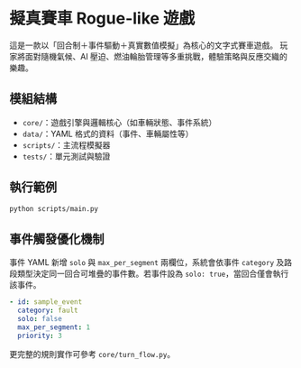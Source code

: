 #  擬真賽車 Rogue-like 遊戲

這是一款以「回合制＋事件驅動＋真實數值模擬」為核心的文字式賽車遊戲。
玩家將面對隨機氣候、AI 壓迫、燃油輪胎管理等多重挑戰，體驗策略與反應交織的樂趣。

## 模組結構
- `core/`：遊戲引擎與邏輯核心（如車輛狀態、事件系統）
- `data/`：YAML 格式的資料（事件、車輛屬性等）
- `scripts/`：主流程模擬器
- `tests/`：單元測試與驗證

## 執行範例
```bash
python scripts/main.py
```

## 事件觸發優化機制

事件 YAML 新增 `solo` 與 `max_per_segment` 兩欄位，系統會依事件 `category` 及路段類型決定同一回合可堆疊的事件數。若事件設為 `solo: true`，當回合僅會執行該事件。

```yaml
- id: sample_event
  category: fault
  solo: false
  max_per_segment: 1
  priority: 3
```

更完整的規則實作可參考 `core/turn_flow.py`。

